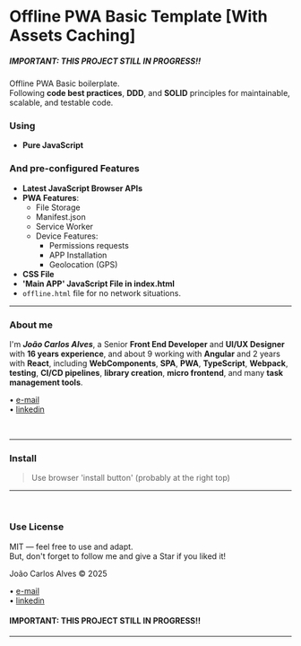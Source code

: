 # Offline PWA Basic Template [With Assets Caching]

##### **IMPORTANT**: THIS PROJECT STILL IN PROGRESS!!  

Offline PWA Basic boilerplate.  
Following **code best practices**, **DDD**, and **SOLID** principles for maintainable, scalable, and testable code.

### Using  

- **Pure JavaScript**

### And pre-configured Features

- **Latest JavaScript Browser APIs**
- **PWA Features**:
  - File Storage
  - Manifest.json
  - Service Worker
  - Device Features:
    - Permissions requests
    - APP Installation
    - Geolocation (GPS)
- **CSS File**
- **'Main APP' JavaScript File in index.html**
- `offline.html` file for no network situations.

___

### About me

I'm **_João Carlos Alves_**, a Senior **Front End Developer** and **UI/UX Designer** with **16 years experience**, and about 9 working with **Angular** and 2 years with **React**, including **WebComponents**, **SPA**, **PWA**, **TypeScript**, **Webpack**, **testing**, **CI/CD pipelines**, **library creation**, **micro frontend**, and many **task management tools**.


• [e-mail](mailto:hello@joaocarlosalves.dev)  
• [linkedin](https://www.linkedin.com/in/joaocarlosalvesdev)

<br>

___

### Install

> Use browser 'install button' (probably at the right top)
___

<br>

### Use License

MIT — feel free to use and adapt.  
But, don't forget to follow me and give a Star if you liked it!

João Carlos Alves © 2025  

• [e-mail](hello@joaocarlosalves.dev/)  
• [linkedin](https://www.linkedin.com/in/joaocarlosalvesdev/)

#### **IMPORTANT**: THIS PROJECT STILL IN PROGRESS!! 
___
